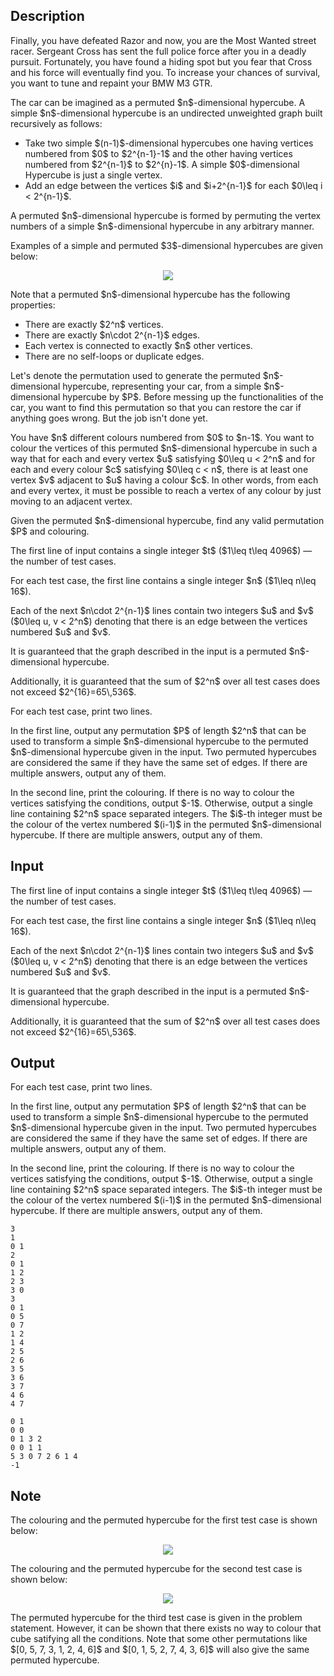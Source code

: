 ## Description

<div><p>Finally, you have defeated Razor and now, you are the Most Wanted street racer. Sergeant Cross has sent the full police force after you in a deadly pursuit. Fortunately, you have found a hiding spot but you fear that Cross and his force will eventually find you. To increase your chances of survival, you want to tune and repaint your BMW M3 GTR.</p><p>The car can be imagined as a <span class="tex-font-style-it">permuted</span> $n$-dimensional hypercube. A simple $n$-dimensional hypercube is an undirected unweighted graph built recursively as follows: </p><ul> <li> Take two simple $(n-1)$-dimensional hypercubes one having vertices numbered from $0$ to $2^{n-1}-1$ and the other having vertices numbered from $2^{n-1}$ to $2^{n}-1$. A simple $0$-dimensional Hypercube is just a single vertex. </li><li> Add an edge between the vertices $i$ and $i+2^{n-1}$ for each $0\leq i &lt; 2^{n-1}$. </li></ul><p>A permuted $n$-dimensional hypercube is formed by permuting the vertex numbers of a simple $n$-dimensional hypercube in any arbitrary manner.</p><p>Examples of a simple and permuted $3$-dimensional hypercubes are given below:</p><center> <img class="tex-graphics" src="file://VPQ5Szd5.png" style="max-width: 100.0%;max-height: 100.0%;"> </center><p>Note that a permuted $n$-dimensional hypercube has the following properties: </p><ul> <li> There are exactly $2^n$ vertices. </li><li> There are exactly $n\cdot 2^{n-1}$ edges. </li><li> Each vertex is connected to exactly $n$ other vertices. </li><li> There are no self-loops or duplicate edges. </li></ul><p>Let's denote the permutation used to generate the permuted $n$-dimensional hypercube, representing your car, from a simple $n$-dimensional hypercube by $P$. Before messing up the functionalities of the car, you want to find this permutation so that you can restore the car if anything goes wrong. But the job isn't done yet.</p><p>You have $n$ different colours numbered from $0$ to $n-1$. You want to colour the vertices of this permuted $n$-dimensional hypercube in such a way that for each and every vertex $u$ satisfying $0\leq u &lt; 2^n$ and for each and every colour $c$ satisfying $0\leq c &lt; n$, there is at least one vertex $v$ adjacent to $u$ having a colour $c$. In other words, from each and every vertex, it must be possible to reach a vertex of any colour by just moving to an adjacent vertex. </p><p>Given the permuted $n$-dimensional hypercube, find any valid permutation $P$ and colouring.</p></div><div class="input-specification"><p>The first line of input contains a single integer $t$ ($1\leq t\leq 4096$) — the number of test cases.</p><p>For each test case, the first line contains a single integer $n$ ($1\leq n\leq 16$).</p><p>Each of the next $n\cdot 2^{n-1}$ lines contain two integers $u$ and $v$ ($0\leq u, v &lt; 2^n$) denoting that there is an edge between the vertices numbered $u$ and $v$.</p><p>It is guaranteed that the graph described in the input is a permuted $n$-dimensional hypercube.</p><p>Additionally, it is guaranteed that the sum of $2^n$ over all test cases does not exceed $2^{16}=65\,536$.</p></div><div class="output-specification"><p>For each test case, print two lines.</p><p>In the first line, output any permutation $P$ of length $2^n$ that can be used to transform a simple $n$-dimensional hypercube to the permuted $n$-dimensional hypercube given in the input. Two permuted hypercubes are considered the same if they have the same set of edges. If there are multiple answers, output any of them.</p><p>In the second line, print the colouring. If there is no way to colour the vertices satisfying the conditions, output $-1$. Otherwise, output a single line containing $2^n$ space separated integers. The $i$-th integer must be the colour of the vertex numbered $(i-1)$ in the permuted $n$-dimensional hypercube. If there are multiple answers, output any of them.</p></div>

## Input

<p>The first line of input contains a single integer $t$ ($1\leq t\leq 4096$) — the number of test cases.</p><p>For each test case, the first line contains a single integer $n$ ($1\leq n\leq 16$).</p><p>Each of the next $n\cdot 2^{n-1}$ lines contain two integers $u$ and $v$ ($0\leq u, v &lt; 2^n$) denoting that there is an edge between the vertices numbered $u$ and $v$.</p><p>It is guaranteed that the graph described in the input is a permuted $n$-dimensional hypercube.</p><p>Additionally, it is guaranteed that the sum of $2^n$ over all test cases does not exceed $2^{16}=65\,536$.</p>

## Output

<p>For each test case, print two lines.</p><p>In the first line, output any permutation $P$ of length $2^n$ that can be used to transform a simple $n$-dimensional hypercube to the permuted $n$-dimensional hypercube given in the input. Two permuted hypercubes are considered the same if they have the same set of edges. If there are multiple answers, output any of them.</p><p>In the second line, print the colouring. If there is no way to colour the vertices satisfying the conditions, output $-1$. Otherwise, output a single line containing $2^n$ space separated integers. The $i$-th integer must be the colour of the vertex numbered $(i-1)$ in the permuted $n$-dimensional hypercube. If there are multiple answers, output any of them.</p>





```input1
3
1
0 1
2
0 1
1 2
2 3
3 0
3
0 1
0 5
0 7
1 2
1 4
2 5
2 6
3 5
3 6
3 7
4 6
4 7
```




```output1
0 1
0 0
0 1 3 2
0 0 1 1
5 3 0 7 2 6 1 4
-1
```



## Note

<p>The colouring and the permuted hypercube for the first test case is shown below: </p><center> <img class="tex-graphics" src="file://TVggFEJE.png" style="max-width: 100.0%;max-height: 100.0%;"> </center><p>The colouring and the permuted hypercube for the second test case is shown below: </p><center> <img class="tex-graphics" src="file://GKbvJubP.png" style="max-width: 100.0%;max-height: 100.0%;"> </center><p>The permuted hypercube for the third test case is given in the problem statement. However, it can be shown that there exists no way to colour that cube satifying all the conditions. Note that some other permutations like $[0, 5, 7, 3, 1, 2, 4, 6]$ and $[0, 1, 5, 2, 7, 4, 3, 6]$ will also give the same permuted hypercube.</p>
